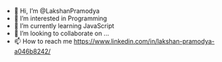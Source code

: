 - 👋 Hi, I’m @LakshanPramodya
- 👀 I’m interested in Programming
- 🌱 I’m currently learning JavaScript
- 💞️ I’m looking to collaborate on ...
- 📫 How to reach me https://www.linkedin.com/in/lakshan-pramodya-a046b8242/

<!---
LakshanPramodya/LakshanPramodya is a ✨ special ✨ repository because its `README.md` (this file) appears on your GitHub profile.
You can click the Preview link to take a look at your changes.
--->

